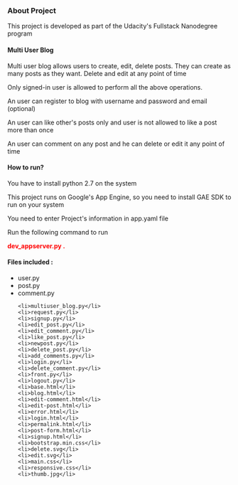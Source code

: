 <h3>About Project</h3>
<p>This project is developed as part of the Udacity's Fullstack Nanodegree program</p>

<h4>Multi User Blog</h4>
<p>Multi user blog allows users to create, edit, delete posts.
	They can create as many posts as they want.
	Delete and edit at any point of time</p>
<p>
	Only signed-in user is allowed to perform all the above operations.
</p>
<p>
	An user can register to blog with username and password and email (optional)
</p>
<p>
	An user can like other's posts only and user is not allowed to like a post more than once
</p>
<p>
	An user can comment on any post and he can delete or edit it any point of time
</p>

<h4>How to run?</h4>
<p>You have to install python 2.7 on the system</p>
<p>This project runs on Google's App Engine, so you need to install GAE SDK to run on your system</p>
<p>You need to enter Project's information in app.yaml file</p>
<p>Run the following command to run</p>
<b style="color:red;">dev_appserver.py . </b>

<h4>Files included :</h4>
<ul>
	<li>user.py</li>
	<li>post.py</li>
	<li>comment.py</li>

	<li>multiuser_blog.py</li>
	<li>request.py</li>
	<li>signup.py</li>
	<li>edit_post.py</li>
	<li>edit_comment.py</li>
	<li>like_post.py</li>
	<li>newpost.py</li>
	<li>delete_post.py</li>
	<li>add_comments.py</li>
	<li>login.py</li>
	<li>delete_comment.py</li>
	<li>front.py</li>
	<li>logout.py</li>
	<li>base.html</li>
	<li>blog.html</li>
	<li>edit-comment.html</li>
	<li>edit-post.html</li>
	<li>error.html</li>
	<li>login.html</li>
	<li>permalink.html</li>
	<li>post-form.html</li>
	<li>signup.html</li>
	<li>bootstrap.min.css</li>
	<li>delete.svg</li>
	<li>edit.svg</li>
	<li>main.css</li>
	<li>responsive.css</li>
	<li>thumb.jpg</li>
</ul>
